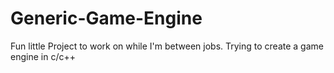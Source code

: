 # Generic-Game-Engine
Fun little Project to work on while I'm between jobs. Trying to create a game engine in c/c++
